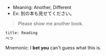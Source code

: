 
- Meaning: Another, Different
- Ex: 別の本も見せてください。
>Please show me another book.

```ad-note 
title: Reading
べつ
```

Mnemonic: I **bet you** can't guess what this is.
